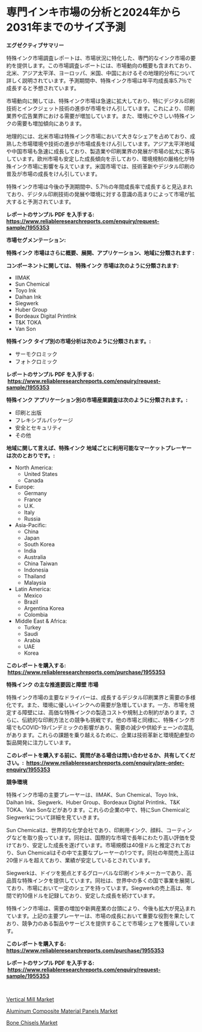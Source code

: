 <p><h1>専門インキ市場の分析と2024年から2031年までのサイズ予測</h1></p><p><strong>エグゼクティブサマリー</strong></p>
<p><p>特殊インク市場調査レポートは、市場状況に特化した、専門的なインク市場の要約を提供します。この市場調査レポートには、市場動向の概要も含まれており、北米、アジア太平洋、ヨーロッパ、米国、中国におけるその地理的分布について詳しく説明されています。予測期間中、特殊インク市場は年平均成長率5.7％で成長すると予想されています。</p><p>市場動向に関しては、特殊インク市場は急速に拡大しており、特にデジタル印刷技術とインクジェット技術の進歩が市場をけん引しています。これにより、印刷業界や広告業界における需要が増加しています。また、環境にやさしい特殊インクの需要も増加傾向にあります。</p><p>地理的には、北米市場は特殊インク市場において大きなシェアを占めており、成熟した市場環境や技術の進歩が市場成長をけん引しています。アジア太平洋地域や中国市場も急速に成長しており、製造業や印刷業界の発展が市場の拡大に寄与しています。欧州市場も安定した成長傾向を示しており、環境規制の厳格化が特殊インク市場に影響を与えています。米国市場では、技術革新やデジタル印刷の普及が市場の成長をけん引しています。</p><p>特殊インク市場は今後の予測期間中、5.7％の年間成長率で成長すると見込まれており、デジタル印刷技術の発展や環境に対する意識の高まりによって市場が拡大すると予測されています。</p></p>
<p><strong>レポートのサンプル PDF を入手する: <a href="https://www.reliableresearchreports.com/enquiry/request-sample/1955353">https://www.reliableresearchreports.com/enquiry/request-sample/1955353</a></strong></p>
<p><strong>市場セグメンテーション:</strong></p>
<p><strong> 特殊インク 市場はさらに概要、展開、アプリケーション、地域に分類されます :</strong></p>
<p><strong>コンポーネントに関しては、 特殊インク 市場は次のように分類されます: &nbsp;</strong></p>
<p><ul><li>IIMAK</li><li>Sun Chemical</li><li>Toyo Ink</li><li>Daihan Ink</li><li>Siegwerk</li><li>Huber Group</li><li>Bordeaux Digital PrintInk</li><li>T&K TOKA</li><li>Van Son</li></ul></p>
<p><strong> 特殊インク タイプ別の市場分析は次のように分類されます。:</strong></p>
<p><ul><li>サーモクロミック</li><li>フォトクロミック</li></ul></p>
<p><strong>レポートのサンプル PDF を入手する: &nbsp;<a href="https://www.reliableresearchreports.com/enquiry/request-sample/1955353">https://www.reliableresearchreports.com/enquiry/request-sample/1955353</a></strong></p>
<p><strong> 特殊インク アプリケーション別の市場産業調査は次のように分類されます。:</strong></p>
<p><ul><li>印刷と出版</li><li>フレキシブルパッケージ</li><li>安全とセキュリティ</li><li>その他</li></ul></p>
<p><strong>地域に関して言えば、特殊インク 地域ごとに利用可能なマーケットプレーヤーは次のとおりです。:</strong></p>
<p><ul>
    <li>
        North America:
        <ul>
            <li>United States</li>
            <li>Canada</li>
        </ul>
    </li>
    <li>
        Europe:
        <ul>
            <li>Germany</li>
            <li>France</li>
            <li>U.K.</li>
            <li>Italy</li>
            <li>Russia</li>
        </ul>
    </li>
    <li>
        Asia-Pacific:
        <ul>
            <li>China</li>
            <li>Japan</li>
            <li>South Korea</li>
            <li>India</li>
            <li>Australia</li>
            <li>China Taiwan</li>
            <li>Indonesia</li>
            <li>Thailand</li>
            <li>Malaysia</li>
        </ul>
    </li>
    <li>
        Latin America:
        <ul>
            <li>Mexico</li>
            <li>Brazil</li>
            <li>Argentina Korea</li>
            <li>Colombia</li>
        </ul>
    </li>
    <li>
        Middle East & Africa:
        <ul>
            <li>Turkey</li>
            <li>Saudi</li>
            <li>Arabia</li>
            <li>UAE</li>
            <li>Korea</li>
        </ul>
    </li>
    </ul></p>
<p><strong>このレポートを購入する: &nbsp;<a href="https://www.reliableresearchreports.com/purchase/1955353">https://www.reliableresearchreports.com/purchase/1955353</a></strong></p>
<p><strong>特殊インク の主な推進要因と障壁 市場</strong></p>
<p><p>特殊インク市場の主要なドライバーは、成長するデジタル印刷業界と需要の多様化です。また、環境に優しいインクへの需要が急増しています。一方、市場を規定する障壁には、高価な特殊インクの製造コストや規制上の制約があります。さらに、伝統的な印刷方法との競争も挑戦です。他の市場と同様に、特殊インク市場でもCOVID-19パンデミックの影響があり、需要の減少や供給チェーンの混乱があります。これらの課題を乗り越えるために、企業は技術革新と環境配慮型の製品開発に注力しています。</p></p>
<p><strong>このレポートを購入する前に、質問がある場合は問い合わせるか、共有してください。:&nbsp; <a href="https://www.reliableresearchreports.com/enquiry/pre-order-enquiry/1955353">https://www.reliableresearchreports.com/enquiry/pre-order-enquiry/1955353</a></strong></p>
<p><strong>競争環境</strong></p>
<p><p>特殊インク市場の主要プレーヤーは、IIMAK、Sun Chemical、Toyo Ink、Daihan Ink、Siegwerk、Huber Group、Bordeaux Digital PrintInk、T&K TOKA、Van Sonなどがあります。これらの企業の中で、特にSun ChemicalとSiegwerkについて詳細を見ていきます。</p><p>Sun Chemicalは、世界的な化学会社であり、印刷用インク、顔料、コーティングなどを取り扱っています。同社は、国際的な市場で長年にわたり高い評価を受けており、安定した成長を遂げています。市場規模は40億ドルと推定されており、Sun Chemicalはその中で主要なプレーヤーの1つです。同社の年間売上高は20億ドルを超えており、業績が安定しているとされています。</p><p>Siegwerkは、ドイツを拠点とするグローバルな印刷インキメーカーであり、高品質な特殊インクを提供しています。同社は、世界中の多くの国で事業を展開しており、市場において一定のシェアを持っています。Siegwerkの売上高は、年間で約10億ドルを記録しており、安定した成長を続けています。</p><p>特殊インク市場は、需要の増加や新興産業の台頭により、今後も拡大が見込まれています。上記の主要プレーヤーは、市場の成長において重要な役割を果たしており、競争力のある製品やサービスを提供することで市場シェアを獲得しています。</p></p>
<p><strong>このレポートを購入する: &nbsp; <a href="https://www.reliableresearchreports.com/purchase/1955353">https://www.reliableresearchreports.com/purchase/1955353</a></strong></p>
<p><strong>レポートのサンプル PDF を入手する: &nbsp;<a href="https://www.reliableresearchreports.com/enquiry/request-sample/1955353">https://www.reliableresearchreports.com/enquiry/request-sample/1955353</a></strong><strong></strong></p>
<p>&nbsp;</p>
<p><p><a href="https://crocus-run-b5a.notion.site/Vertical-Mill-Market-Size-Evaluating-its-Market-Trends-Growth-and-Projections-2024-2031-dde8416a98fb424ebc5670779386d1ad">Vertical Mill Market</a></p><p><a href="https://github.com/mbisetmhermsr/Market-Research-Report-List-1/blob/main/aluminum-composite-material-panels-market.md">Aluminum Composite Material Panels Market</a></p><p><a href="https://gratis-rainforest-2ca.notion.site/Bone-Chisels-Market-Insights-Market-Players-and-Forecast-Till-2031-7e6ade39212e4cb789b4df57e0b46350">Bone Chisels Market</a></p></p>